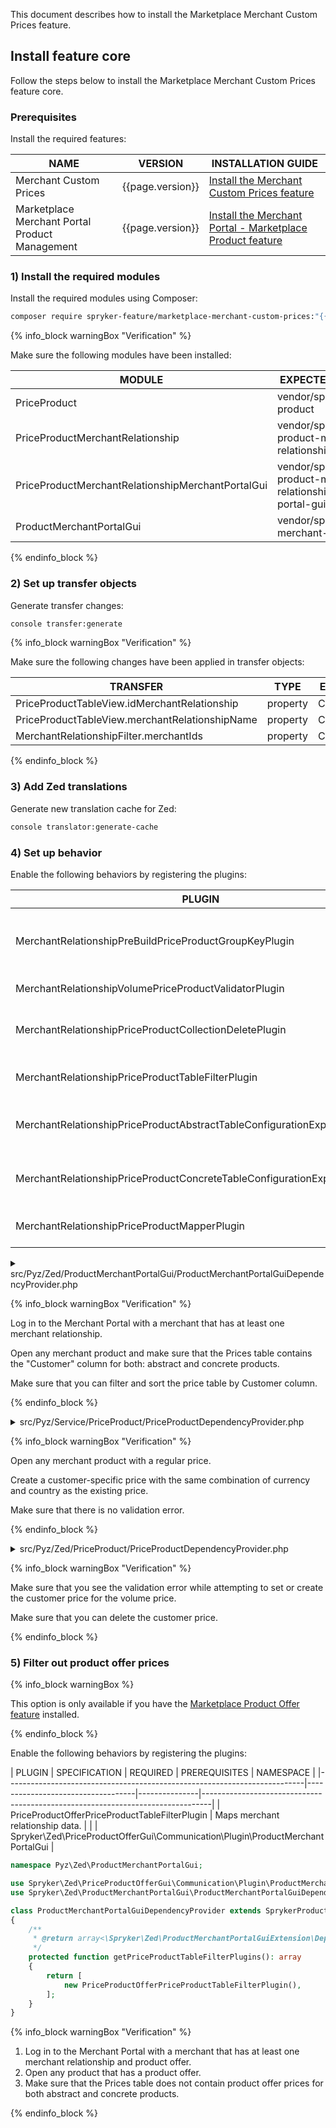 

This document describes how to install the Marketplace Merchant Custom Prices feature.

## Install feature core

Follow the steps below to install the Marketplace Merchant Custom Prices feature core.

### Prerequisites

Install the required features:

| NAME    | VERSION    | INSTALLATION GUIDE    |
|----------------|------------------|-------------------|
| Merchant Custom Prices                         | {{page.version}} | [Install the Merchant Custom Prices feature](/docs/pbc/all/price-management/{{page.version}}/base-shop/install-and-upgrade/install-features/install-the-merchant-custom-prices-feature.html)                                    |
| Marketplace Merchant Portal Product Management | {{page.version}} | [Install the Merchant Portal - Marketplace Product feature](/docs/pbc/all/merchant-management/{{page.version}}/marketplace/install-and-upgrade/install-features/install-the-merchant-portal-marketplace-product-feature.html) |

### 1) Install the required modules

Install the required modules using Composer:

```bash
composer require spryker-feature/marketplace-merchant-custom-prices:"{{page.version}}" --with-dependencies
```

{% info_block warningBox "Verification" %}

Make sure the following modules have been installed:

| MODULE     | EXPECTED DIRECTORY       |
|------------------|------------------|
| PriceProduct                                      | vendor/spryker/price-product                                           |
| PriceProductMerchantRelationship                  | vendor/spryker/price-product-merchant-relationship                     |
| PriceProductMerchantRelationshipMerchantPortalGui | vendor/spryker/price-product-merchant-relationship-merchant-portal-gui |
| ProductMerchantPortalGui                          | vendor/spryker/product-merchant-portal-gui                             |

{% endinfo_block %}

### 2) Set up transfer objects

Generate transfer changes:

```bash
console transfer:generate
```

{% info_block warningBox "Verification" %}

Make sure the following changes have been applied in transfer objects:

| TRANSFER      | TYPE     | EVENT   | PATH       |
|---------------|----------|---------|------------------|
| PriceProductTableView.idMerchantRelationship   | property | Created | src/Generated/Shared/Transfer/PriceProductTableViewTransfer.php      |
| PriceProductTableView.merchantRelationshipName | property | Created | src/Generated/Shared/Transfer/PriceProductTableViewTransfer.php      |
| MerchantRelationshipFilter.merchantIds         | property | Created | src/Generated/Shared/Transfer/MerchantRelationshipFilterTransfer.php |

{% endinfo_block %}

### 3) Add Zed translations

Generate new translation cache for Zed:

```bash
console translator:generate-cache
```

### 4) Set up behavior

Enable the following behaviors by registering the plugins:

| PLUGIN     | SPECIFICATION     | PREREQUISITES | NAMESPACE  |
|-----------------|-----------------|---------------|------------------|
| MerchantRelationshipPreBuildPriceProductGroupKeyPlugin                   | Extends the logic for the Price Product group key generation. |               | Spryker\Service\PriceProductMerchantRelationship\Plugin\PriceProduct                                           |
| MerchantRelationshipVolumePriceProductValidatorPlugin                    | Validates volume prices.                                   |               | Spryker\Zed\PriceProductMerchantRelationshipMerchantPortalGui\Communication\Plugin\PriceProduct                |
| MerchantRelationshipPriceProductCollectionDeletePlugin                   | Removes price product merchant relationships.              |               | Spryker\Zed\PriceProductMerchantRelationship\Communication\Plugin\PriceProduct                                 |
| MerchantRelationshipPriceProductTableFilterPlugin                        | Filters price product transfers.                           |               | Spryker\Zed\PriceProductMerchantRelationshipMerchantPortalGui\Communication\Plugin\ProductMerchantPortalGui    |
| MerchantRelationshipPriceProductAbstractTableConfigurationExpanderPlugin | Expands price product abstract table configuration.        |               | Spryker\Zed\PriceProductMerchantRelationshipMerchantPortalGui\Communication\Plugin\ProductMerchantPortalGui    |
| MerchantRelationshipPriceProductConcreteTableConfigurationExpanderPlugin | Expands price product concrete table configuration.        |               | Spryker\Zed\PriceProductMerchantRelationshipMerchantPortalGui\Communication\Plugin\ProductMerchantPortalGui    |
| MerchantRelationshipPriceProductMapperPlugin                             | Maps merchant relationship data.                           |               | Spryker\Zed\PriceProductMerchantRelationshipMerchantPortalGui\Communication\Plugin\ProductMerchantPortalGui    |

<details>
<summary>src/Pyz/Zed/ProductMerchantPortalGui/ProductMerchantPortalGuiDependencyProvider.php</summary>

```php
<?php

namespace Pyz\Zed\ProductMerchantPortalGui;

use Spryker\Zed\PriceProductMerchantRelationshipMerchantPortalGui\Communication\Plugin\ProductMerchantPortalGui\MerchantRelationshipPriceProductAbstractTableConfigurationExpanderPlugin;
use Spryker\Zed\PriceProductMerchantRelationshipMerchantPortalGui\Communication\Plugin\ProductMerchantPortalGui\MerchantRelationshipPriceProductConcreteTableConfigurationExpanderPlugin;
use Spryker\Zed\PriceProductMerchantRelationshipMerchantPortalGui\Communication\Plugin\ProductMerchantPortalGui\MerchantRelationshipPriceProductMapperPlugin;
use Spryker\Zed\PriceProductMerchantRelationshipMerchantPortalGui\Communication\Plugin\ProductMerchantPortalGui\MerchantRelationshipPriceProductTableFilterPlugin;
use Spryker\Zed\ProductMerchantPortalGui\ProductMerchantPortalGuiDependencyProvider as SprykerProductMerchantPortalGuiDependencyProvider;

class ProductMerchantPortalGuiDependencyProvider extends SprykerProductMerchantPortalGuiDependencyProvider
{
    /**
     * @return array<\Spryker\Zed\ProductMerchantPortalGuiExtension\Dependency\Plugin\PriceProductTableFilterPluginInterface>
     */
    protected function getPriceProductTableFilterPlugins(): array
    {
        return [
            new MerchantRelationshipPriceProductTableFilterPlugin(),
        ];
    }

    /**
     * @return array<\Spryker\Zed\ProductMerchantPortalGuiExtension\Dependency\Plugin\PriceProductAbstractTableConfigurationExpanderPluginInterface>
     */
    protected function getPriceProductAbstractTableConfigurationExpanderPlugins(): array
    {
        return [
            new MerchantRelationshipPriceProductAbstractTableConfigurationExpanderPlugin(),
        ];
    }

    /**
     * @return array<\Spryker\Zed\ProductMerchantPortalGuiExtension\Dependency\Plugin\PriceProductConcreteTableConfigurationExpanderPluginInterface>
     */
    protected function getPriceProductConcreteTableConfigurationExpanderPlugins(): array
    {
        return [
            new MerchantRelationshipPriceProductConcreteTableConfigurationExpanderPlugin(),
        ];
    }

    /**
     * @return array<\Spryker\Zed\ProductMerchantPortalGuiExtension\Dependency\Plugin\PriceProductMapperPluginInterface>
     */
    protected function getPriceProductMapperPlugins(): array
    {
        return [
            new MerchantRelationshipPriceProductMapperPlugin(),
        ];
    }
}
```

</details>

{% info_block warningBox "Verification" %}

Log in to the Merchant Portal with a merchant that has at least one merchant relationship.

Open any merchant product and make sure that the Prices table contains the "Customer" column for both: abstract and concrete products.

Make sure that you can filter and sort the price table by Customer column.

{% endinfo_block %}

<details>
<summary>src/Pyz/Service/PriceProduct/PriceProductDependencyProvider.php</summary>

```php
<?php

namespace Pyz\Service\PriceProduct;

use Spryker\Service\PriceProduct\PriceProductDependencyProvider as SprykerPriceProductDependencyProvider;
use Spryker\Service\PriceProductMerchantRelationship\Plugin\PriceProduct\MerchantRelationshipPreBuildPriceProductGroupKeyPlugin;

class PriceProductDependencyProvider extends SprykerPriceProductDependencyProvider
{
    /**
     * @return array<int, \Spryker\Service\PriceProductExtension\Dependency\Plugin\PreBuildPriceProductGroupKeyPluginInterface>
     */
    protected function getPreBuildPriceProductGroupKeyPlugins(): array
    {
        return [
            new MerchantRelationshipPreBuildPriceProductGroupKeyPlugin(),
        ];
    }
}
```

</details>

{% info_block warningBox "Verification" %}

Open any merchant product with a regular price.

Create a customer-specific price with the same combination of currency and country as the existing price.

Make sure that there is no validation error.

{% endinfo_block %}

<details>
<summary>src/Pyz/Zed/PriceProduct/PriceProductDependencyProvider.php</summary>

```php
<?php

namespace Pyz\Zed\PriceProduct;

use Spryker\Zed\PriceProduct\PriceProductDependencyProvider as SprykerPriceProductDependencyProvider;
use Spryker\Zed\PriceProductMerchantRelationship\Communication\Plugin\PriceProduct\MerchantRelationshipPriceProductCollectionDeletePlugin;
use Spryker\Zed\PriceProductMerchantRelationshipMerchantPortalGui\Communication\Plugin\PriceProduct\MerchantRelationshipVolumePriceProductValidatorPlugin;

class PriceProductDependencyProvider extends SprykerPriceProductDependencyProvider
{
    /**
     * @return array<\Spryker\Zed\PriceProductExtension\Dependency\Plugin\PriceProductValidatorPluginInterface>
     */
    protected function getPriceProductValidatorPlugins(): array
    {
        return [
            new MerchantRelationshipVolumePriceProductValidatorPlugin(),
        ];
    }

    /**
     * @return array<\Spryker\Zed\PriceProductExtension\Dependency\Plugin\PriceProductCollectionDeletePluginInterface>
     */
    protected function getPriceProductCollectionDeletePlugins(): array
    {
        return [
            new MerchantRelationshipPriceProductCollectionDeletePlugin(),
        ];
    }     
}
```

</details>

{% info_block warningBox "Verification" %}

Make sure that you see the validation error while attempting to set or create the customer price for the volume price.

Make sure that you can delete the customer price.

{% endinfo_block %}


### 5) Filter out product offer prices

{% info_block warningBox %}

This option is only available if you have the [Marketplace Product Offer feature](/docs/pbc/all/offer-management/{{page.version}}/marketplace/install-and-upgrade/install-features/install-the-marketplace-product-offer-feature.html) installed.

{% endinfo_block %}

Enable the following behaviors by registering the plugins:

| PLUGIN    | SPECIFICATION       |     REQUIRED          | PREREQUISITES | NAMESPACE                                                                      |
|--------------------------------------------------------------------------|-----------------------------------|---------------|--------------------------------------------------------------------------------|
| PriceProductOfferPriceProductTableFilterPlugin            | Maps merchant relationship data.  |        |       | Spryker\Zed\PriceProductOfferGui\Communication\Plugin\ProductMerchantPortalGui |

```php
namespace Pyz\Zed\ProductMerchantPortalGui;

use Spryker\Zed\PriceProductOfferGui\Communication\Plugin\ProductMerchantPortalGui\PriceProductOfferPriceProductTableFilterPlugin;
use Spryker\Zed\ProductMerchantPortalGui\ProductMerchantPortalGuiDependencyProvider as SprykerProductMerchantPortalGuiDependencyProvider;

class ProductMerchantPortalGuiDependencyProvider extends SprykerProductMerchantPortalGuiDependencyProvider
{
    /**
     * @return array<\Spryker\Zed\ProductMerchantPortalGuiExtension\Dependency\Plugin\PriceProductTableFilterPluginInterface>
     */
    protected function getPriceProductTableFilterPlugins(): array
    {
        return [
            new PriceProductOfferPriceProductTableFilterPlugin(),
        ];
    }
}
```

{% info_block warningBox "Verification" %}

1. Log in to the Merchant Portal with a merchant that has at least one merchant relationship and product offer.
2. Open any product that has a product offer.
3. Make sure that the Prices table does not contain product offer prices for both abstract and concrete products.

{% endinfo_block %}
